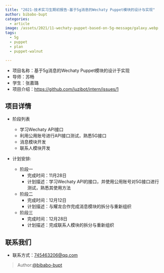 ```yaml
---
title: "2021-技术实习生期初报告-基于5g消息的Wechaty Puppet模块的设计与实现"
author: bibabo-bupt
categories:
  - article
image: /assets/2021/11-wechaty-puppet-based-on-5g-message/galaxy.webp
tags:
  - 5g
  - puppet
  - plan
  - puppet-walnut

---
```


- 项目名称：基于5g消息的Wechaty Puppet模块的设计于实现
- 导师：苏畅
- 学生：张嘉璐
- 项目介绍：<https://github.com/juzibot/intern/issues/1>
  
## 项目详情

- 阶段列表
  - 学习Wechaty API接口
  - 利用公用账号进行API接口测试，熟悉5G接口
  - 消息模块开发
  - 联系人模块开发

- 计划安排:
  - 阶段一
    - 完成时间：11月28日
    - 计划描述：学习Wechaty API的接口，并使用公用账号对5G接口进行测试，熟悉其使用方法
  - 阶段二
    - 完成时间：12月12日
    - 计划描述：与耀龙合作完成消息模块的拆分与重新组织
  - 阶段三
    - 完成时间：12月28日
    - 计划描述：完成联系人模块的拆分与重新组织

## 联系我们

- 联系方式：745463206@qq.com

> Author:[@bibabo-bupt](https://github.com/Bibabo-BUPT)
